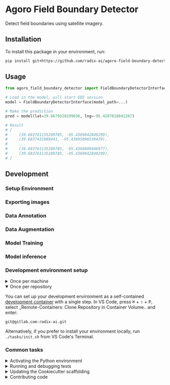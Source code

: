 # Agoro Field Boundary Detector

Detect field boundaries using satellite imagery.


## Installation

To install this package in your environment, run:

```bash
pip install git+https://github.com/radix-ai/agoro-field-boundary-detector.git
```


## Usage
```python
from agoro_field_boundary_detector import FieldBoundaryDetectorInterface

# Load in the model, will start GEE session
model = FieldBoundaryDetectorInterface(model_path=...)

# Make the prediction
pred = model(lat=39.6679328199836, lng=-95.4287818841267)

# Result
# [
#     (39.683761135289785, -95.4369042849299),
#     (39.6837431689841, -95.43695096539429), 
#     ...
#     (39.683761135289785, -95.4368809446977), 
#     (39.683761135289785, -95.4369042849299),
# ]
```


## Development

### Setup Environment

### Exporting images

### Data Annotation

### Data Augmentation

### Model Training

### Model inference







### Development environment setup

<details>
<summary>Once per machine</summary>

1. [Generate an SSH key](https://docs.gitlab.com/ee/ssh/README.html#generating-a-new-ssh-key-pair) for GitLab, [add the SSH key to GitLab](https://docs.gitlab.com/ee/ssh/README.html#adding-an-ssh-key-to-your-gitlab-account), and [add the SSH key to your authentication agent](https://docs.gitlab.com/ee/ssh/README.html#working-with-non-default-ssh-key-pair-paths).
2. Install [Docker](https://www.docker.com/get-started).
3. Install [VS Code](https://code.visualstudio.com/).
4. Install [VS Code's Remote-Containers extension](https://marketplace.visualstudio.com/items?itemName=ms-vscode-remote.remote-containers).
5. Install [Fira Code](https://github.com/tonsky/FiraCode/wiki/VS-Code-Instructions).

</details>

<details open>
<summary>Once per repository</summary>

You can set up your development environment as a self-contained [development container](https://code.visualstudio.com/docs/remote/containers) with a single step. In VS Code, press <kbd>⌘</kbd> + <kbd>⇧</kbd> + <kbd>P</kbd>, select _Remote-Containers: Clone Repository in Container Volume.. and enter:

```
git@gitlab.com:radix-ai.git
```

Alternatively, if you prefer to install your environment locally, run `./tasks/init.sh` from VS Code's Terminal.
</details>

### Common tasks

<details>
<summary>Activating the Python environment</summary>

1. Open any Python file in the project to load VS Code's Python extension.
2. Open an integrated Terminal with <kbd>⌃</kbd> + <kbd>~</kbd> and you should see that the conda environment `agoro-field-boundary-detector-env` is active.
3. Now you're ready to run any of tasks listed by `invoke --list`.

</details>

<details>
<summary>Running and debugging tests</summary>

1. Activate the Python environment.
2. If you don't see _⚡ Run tests_ in the blue bar, run <kbd>⌘</kbd> + <kbd>⇧</kbd> + <kbd>P</kbd> > _Python: Discover Tests_. Optionally debug the output in _View_ > _Output_ > _Python Test Log_ in case this step fails.
3. Go to any test function in `src/tests/pytest`.
4. Optional: put a breakpoint 🔴 next to the line number where you want to stop.
5. Click on _Run Test_ or _Debug Test_ above the test you want to debug.

</details>

<details>
<summary>Updating the Cookiecutter scaffolding</summary>

1. Activate the Python environment.
2. Run `cruft check` to check for updates.
3. Run `cruft update` to update to the latest scaffolding.
4. Address failed merges in any `.rej` files.

</details>

<details>
<summary>Contributing code</summary>

You are responsible for the full lifecycle to get your code integerated into `master`:

1. Create a new branch from `master`.<sup>1</sup>
2. Push your branch and create an MR with prefix `WIP:`.<sup>2,3</sup>
3. Rebase on `master` with `git pull --rebase origin master` before requesting a review.
4. Request a review on Slack. [Mention someone](https://slack.com/intl/en-be/help/articles/205240127-Use-mentions-in-Slack#mention-someone) if no one takes action.
5. Address the comments and ask the reviewer to validate that they are resolved. Repeat until there are no unresolved comments.
6. Rebase on `master` with `git pull --rebase origin master`.
7. Bump the version with `invoke bump [patch|minor|major]`.<sup>4</sup>
8. Merge the MR and ensure that your branch is deleted.

Notes:

1. Prefix your branch name with a [Jira issue key](https://support.atlassian.com/jira-software-cloud/docs/what-is-an-issue/#Workingwithissues-Projectandissuekeys), or your initials if there is no related Jira issue.
2. The `WIP:` prefix indicates that the MR is still a Work In Progress.
3. A good commit message completes the sentence [If applied, this commit will ..](https://chris.beams.io/posts/git-commit/).
4. Use [Semantic Versioning](https://semver.org/) to decide whether you bump the patch, minor, or major version.

</details>
